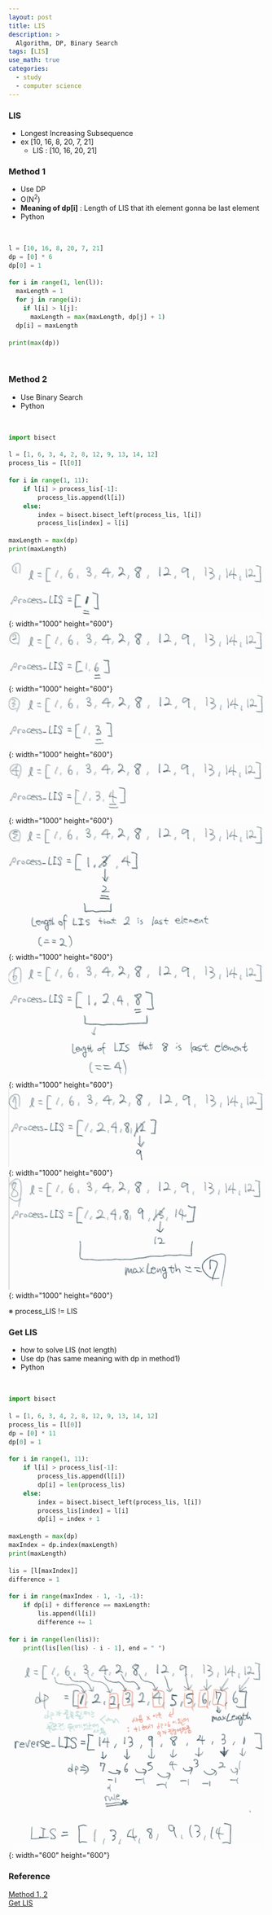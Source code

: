 ```yaml
---
layout: post
title: LIS
description: >
  Algorithm, DP, Binary Search
tags: [LIS]
use_math: true
categories:
  - study
  - computer science
---
```

### LIS
* Longest Increasing Subsequence
* ex [10, 16, 8, 20, 7, 21]
  * LIS : [10, 16, 20, 21]

### Method 1
* Use DP
* O(N<sup>2</sup>)
* **Meaning of dp[i]** : Length of LIS that ith element gonna be last element
* Python
<br>

~~~python
l = [10, 16, 8, 20, 7, 21]
dp = [0] * 6
dp[0] = 1

for i in range(1, len(l)):
  maxLength = 1
  for j in range(i):
    if l[i] > l[j]:
      maxLength = max(maxLength, dp[j] + 1)
  dp[i] = maxLength

print(max(dp))
~~~
<br>

### Method 2
* Use Binary Search
* Python
<br>

~~~python
import bisect

l = [1, 6, 3, 4, 2, 8, 12, 9, 13, 14, 12]
process_lis = [l[0]]

for i in range(1, 11):
    if l[i] > process_lis[-1]:
        process_lis.append(l[i])
    else:
        index = bisect.bisect_left(process_lis, l[i])
        process_lis[index] = l[i]

maxLength = max(dp)
print(maxLength)
~~~

![그림1](https://github.com/hyun-jin891/hyun-jin891.github.io/blob/master/assets/img/126.PNG?raw=true){: width="1000" height="600"}
![그림2](https://github.com/hyun-jin891/hyun-jin891.github.io/blob/master/assets/img/127.PNG?raw=true){: width="1000" height="600"}
![그림3](https://github.com/hyun-jin891/hyun-jin891.github.io/blob/master/assets/img/128.PNG?raw=true){: width="1000" height="600"}
![그림4](https://github.com/hyun-jin891/hyun-jin891.github.io/blob/master/assets/img/129.PNG?raw=true){: width="1000" height="600"}
![그림5](https://github.com/hyun-jin891/hyun-jin891.github.io/blob/master/assets/img/130.PNG?raw=true){: width="1000" height="600"}
![그림6](https://github.com/hyun-jin891/hyun-jin891.github.io/blob/master/assets/img/131.PNG?raw=true){: width="1000" height="600"}
![그림7](https://github.com/hyun-jin891/hyun-jin891.github.io/blob/master/assets/img/132.PNG?raw=true){: width="1000" height="600"}
![그림8](https://github.com/hyun-jin891/hyun-jin891.github.io/blob/master/assets/img/133.PNG?raw=true){: width="1000" height="600"}

※ process_LIS != LIS

### Get LIS
* how to solve LIS (not length)
* Use dp (has same meaning with dp in method1)
* Python
<br>

~~~python
import bisect

l = [1, 6, 3, 4, 2, 8, 12, 9, 13, 14, 12]
process_lis = [l[0]]
dp = [0] * 11
dp[0] = 1

for i in range(1, 11):
    if l[i] > process_lis[-1]:
        process_lis.append(l[i])
        dp[i] = len(process_lis)
    else:
        index = bisect.bisect_left(process_lis, l[i])
        process_lis[index] = l[i]
        dp[i] = index + 1   

maxLength = max(dp)
maxIndex = dp.index(maxLength)
print(maxLength)

lis = [l[maxIndex]]
difference = 1

for i in range(maxIndex - 1, -1, -1):
    if dp[i] + difference == maxLength:
        lis.append(l[i])
        difference += 1

for i in range(len(lis)):
    print(lis[len(lis) - i - 1], end = " ")
~~~
![그림9](https://github.com/hyun-jin891/hyun-jin891.github.io/blob/master/assets/img/134.PNG?raw=true){: width="600" height="600"}

### Reference
[Method 1, 2](https://4legs-study.tistory.com/106)<br>
[Get LIS](https://seohyun0120.tistory.com/entry/%EA%B0%80%EC%9E%A5-%EA%B8%B4-%EC%A6%9D%EA%B0%80%ED%95%98%EB%8A%94-%EB%B6%80%EB%B6%84-%EC%88%98%EC%97%B4LIS-%EC%99%84%EC%A0%84-%EC%A0%95%EB%B3%B5-%EB%B0%B1%EC%A4%80-%ED%8C%8C%EC%9D%B4%EC%8D%AC)<br>
